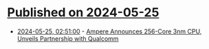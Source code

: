 # [Published on 2024-05-25](index.md)

* [2024-05-25, 02:51:00](https://soylentnews.org/article.pl?sid=24/05/23/1246256&from=rss) - [Ampere Announces 256-Core 3nm CPU, Unveils Partnership with Qualcomm](https://soylentnews.org/article.pl?sid=24/05/23/1246256&from=rss)

